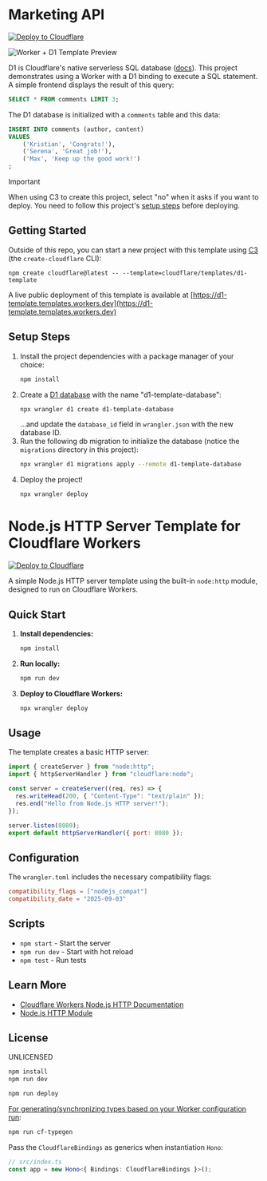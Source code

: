 # Marketing API

[![Deploy to Cloudflare](https://deploy.workers.cloudflare.com/button)](https://deploy.workers.cloudflare.com/?url=https://github.com/cloudflare/templates/tree/main/d1-template)

![Worker + D1 Template Preview](https://imagedelivery.net/wSMYJvS3Xw-n339CbDyDIA/cb7cb0a9-6102-4822-633c-b76b7bb25900/public)

<!-- dash-content-start -->

D1 is Cloudflare's native serverless SQL database ([docs](https://developers.cloudflare.com/d1/)). This project demonstrates using a Worker with a D1 binding to execute a SQL statement. A simple frontend displays the result of this query:

```SQL
SELECT * FROM comments LIMIT 3;
```

The D1 database is initialized with a `comments` table and this data:

```SQL
INSERT INTO comments (author, content)
VALUES
    ('Kristian', 'Congrats!'),
    ('Serena', 'Great job!'),
    ('Max', 'Keep up the good work!')
;
```

> [!IMPORTANT]
> When using C3 to create this project, select "no" when it asks if you want to deploy. You need to follow this project's [setup steps](https://github.com/cloudflare/templates/tree/main/d1-template#setup-steps) before deploying.

<!-- dash-content-end -->

## Getting Started

Outside of this repo, you can start a new project with this template using [C3](https://developers.cloudflare.com/pages/get-started/c3/) (the `create-cloudflare` CLI):

```
npm create cloudflare@latest -- --template=cloudflare/templates/d1-template
```

A live public deployment of this template is available at [https://d1-template.templates.workers.dev](https://d1-template.templates.workers.dev)

## Setup Steps

1. Install the project dependencies with a package manager of your choice:
   ```bash
   npm install
   ```
2. Create a [D1 database](https://developers.cloudflare.com/d1/get-started/) with the name "d1-template-database":
   ```bash
   npx wrangler d1 create d1-template-database
   ```
   ...and update the `database_id` field in `wrangler.json` with the new database ID.
3. Run the following db migration to initialize the database (notice the `migrations` directory in this project):
   ```bash
   npx wrangler d1 migrations apply --remote d1-template-database
   ```
4. Deploy the project!
   ```bash
   npx wrangler deploy
   ```

# Node.js HTTP Server Template for Cloudflare Workers

[![Deploy to Cloudflare](https://deploy.workers.cloudflare.com/button)](https://deploy.workers.cloudflare.com/?url=https://github.com/cloudflare/templates/tree/main/nodejs-http-server-template)

<!-- dash-content-start -->

A simple Node.js HTTP server template using the built-in `node:http` module, designed to run on Cloudflare Workers.

<!-- dash-content-end -->

## Quick Start

1. **Install dependencies:**

   ```bash
   npm install
   ```

2. **Run locally:**

   ```bash
   npm run dev
   ```

3. **Deploy to Cloudflare Workers:**
   ```bash
   npx wrangler deploy
   ```

## Usage

The template creates a basic HTTP server:

```javascript
import { createServer } from "node:http";
import { httpServerHandler } from "cloudflare:node";

const server = createServer((req, res) => {
  res.writeHead(200, { "Content-Type": "text/plain" });
  res.end("Hello from Node.js HTTP server!");
});

server.listen(8080);
export default httpServerHandler({ port: 8080 });
```

## Configuration

The `wrangler.toml` includes the necessary compatibility flags:

```toml
compatibility_flags = ["nodejs_compat"]
compatibility_date = "2025-09-03"
```

## Scripts

- `npm start` - Start the server
- `npm run dev` - Start with hot reload
- `npm test` - Run tests

## Learn More

- [Cloudflare Workers Node.js HTTP Documentation](https://developers.cloudflare.com/workers/runtime-apis/nodejs/http/)
- [Node.js HTTP Module](https://nodejs.org/api/http.html)

## License

UNLICENSED

```txt
npm install
npm run dev
```

```txt
npm run deploy
```

[For generating/synchronizing types based on your Worker configuration run](https://developers.cloudflare.com/workers/wrangler/commands/#types):

```txt
npm run cf-typegen
```

Pass the `CloudflareBindings` as generics when instantiation `Hono`:

```ts
// src/index.ts
const app = new Hono<{ Bindings: CloudflareBindings }>();
```
